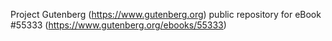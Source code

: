 Project Gutenberg (https://www.gutenberg.org) public repository for
eBook #55333 (https://www.gutenberg.org/ebooks/55333)
